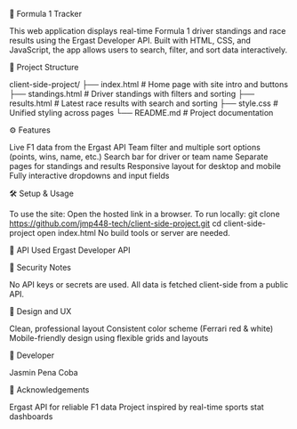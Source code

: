 🏁 Formula 1 Tracker

This web application displays real-time Formula 1 driver standings and race results using the Ergast Developer API. Built with HTML, CSS, and JavaScript, the app allows users to search, filter, and sort data interactively.

📁 Project Structure

client-side-project/
├── index.html          # Home page with site intro and buttons
├── standings.html      # Driver standings with filters and sorting
├── results.html        # Latest race results with search and sorting
├── style.css           # Unified styling across pages
└── README.md           # Project documentation

⚙️ Features

Live F1 data from the Ergast API
Team filter and multiple sort options (points, wins, name, etc.)
Search bar for driver or team name
Separate pages for standings and results
Responsive layout for desktop and mobile
Fully interactive dropdowns and input fields

🛠️ Setup & Usage

To use the site:
Open the hosted link in a browser.
To run locally:
git clone https://github.com/jmp448-tech/client-side-project.git
cd client-side-project
open index.html
No build tools or server are needed.

📡 API Used
Ergast Developer API

🔐 Security Notes

No API keys or secrets are used.
All data is fetched client-side from a public API.

🎨 Design and UX

Clean, professional layout
Consistent color scheme (Ferrari red & white)
Mobile-friendly design using flexible grids and layouts

👤 Developer

Jasmin Pena Coba

📢 Acknowledgements

Ergast API for reliable F1 data
Project inspired by real-time sports stat dashboards
